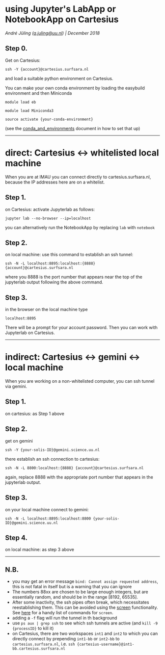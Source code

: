 # using Jupyter's LabApp or NotebookApp on Cartesius

_André Jüling (a.juling@uu.nl) | December 2018_

## Step 0.

Get on Cartesius:

`ssh -Y {account}@cartesius.surfsara.nl`

and load a suitable python environment on Cartesius.

You can make your own conda environment by loading the easybuild environment and then Miniconda

`module load eb`

`module load Miniconda3`

`source activate {your-conda-environment}`

(see the [conda_and_environments](https://github.com/UU-IMAU/Python-for-lunch-Notebooks/blob/master/PFL1_virtual-environments/conda_and_environments.md) document in how to set that up)

---

# direct: Cartesius <-> whitelisted local machine

When you are at IMAU you can connect directly to cartesius.surfsara.nl, because the IP addresses here are on a whitelist.

## Step 1.

on Cartesius: activate Jupyterlab as follows:

`jupyter lab --no-browser --ip=localhost`

you can alternatively run the NotebookApp by replacing `lab` with `notebook`

## Step 2.

on local machine: use this command to establish an ssh tunnel:

`ssh -N -L localhost:8895:localhost:{8888} {account}@cartesius.surfsara.nl`

where you 8888 is the port number that appears near the top of the jupyterlab output following the above command.

## Step 3.

in the browser on the local machine type

`localhost:8895`

There will be a prompt for your account password. Then you can work with Jupyterlab on Cartesius.

---

# indirect: Cartesius <-> gemini <-> local machine

When you are working on a non-whitelisted computer, you can ssh tunnel via gemini.

## Step 1.

on cartesius: as Step 1 above

## Step 2.

get on gemini

`ssh -Y {your-solis-ID}@gemini.science.uu.nl`

there establish an ssh connection to cartesius:

`ssh -N -L 8800:localhost:{8888} {account}@cartesius.surfsara.nl`

again, replace 8888 with the appropriate port number that appears in the jupyterlab output.

## Step 3.

on your local machine connect to gemini:

`ssh -N -L localhost:8895:localhost:8800 {your-solis-ID}@gemini.science.uu.nl`

## Step 4.

on local machine: as step 3 above

---

## N.B.

- you may get an error message `bind: Cannot assign requested address`, this is not fatal in itself but is a warning that you can ignore
- The numbers 88xx are chosen to be large enough integers, but are essentially random, and should be in the range [8192, 65535].
- After some inactivity, the ssh pipes often break, which necessitates reestablishing them. This can be avoided using the [screen](https://www.gnu.org/software/screen/) functionality. See [here](http://aperiodic.net/screen/quick_reference) for a handy list of commands for `screen`.
- adding a `-f` flag will run the tunnel in th background
- use `ps aux | grep ssh` to see which ssh tunnels are active (and `kill -9 {processID}` to kill it)
- on Cartesius, there are two workspaces `int1` and `int2` to which you can directly connect by prepending `int1-bb` or `int2-bb` to `cartesius.surfsara.nl`, i.e. `ssh {cartesius-username}@int1-bb.cartesius.surfsara.nl`
